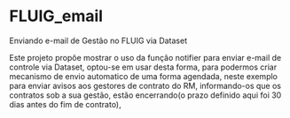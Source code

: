 # FLUIG_email
Enviando e-mail de Gestão no FLUIG via Dataset

Este projeto propôe mostrar o uso da função notifier para enviar e-mail de controle via Dataset, optou-se em usar desta forma, para podermos criar mecanismo de envio automatico de uma forma agendada, neste exemplo para enviar avisos aos gestores de contrato do RM, informando-os que os contratos sob a sua gestão, estão encerrando(o prazo definido aqui foi 30 dias antes do fim de contrato), 
